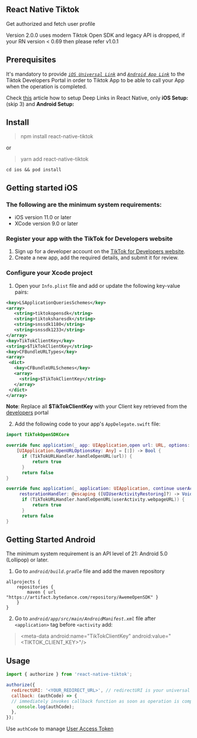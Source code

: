 ## React Native Tiktok

Get authorized and fetch user profile

Version 2.0.0 uses modern Tiktok Open SDK and legacy API is dropped, if your RN version < 0.69 then please refer v1.0.1

## Prerequisites
It's mandatory to provide [*`iOS Universal Link`*](https://developer.apple.com/documentation/xcode/allowing-apps-and-websites-to-link-to-your-content/) and [*`Android App Link`*](https://developer.android.com/training/app-links) to the Tiktok Developers Portal in order to Tiktok App to be able to call your App when the operation is completed.

Check [this](https://medium.com/@fashad.ahmed20/how-to-implement-universal-links-in-react-native-19a424db4dcf) article how to setup Deep Links in React Native, only **iOS Setup:** (skip 3) and **Android Setup:**

## Install

> npm install react-native-tiktok

or

> yarn add react-native-tiktok


`cd ios && pod install`

## Getting started iOS

### The following are the minimum system requirements:

-   iOS version 11.0 or later
-   XCode version 9.0 or later

### Register your app with the TikTok for Developers website

1.  Sign up for a developer account on the  [TikTok for Developers website](https://developers.tiktok.com/).
2.  Create a new app, add the required details, and submit it for review.

### Configure your Xcode project

 1. Open your  `Info.plist`  file and add or update the following key-value pairs:
 ```xml
<key>LSApplicationQueriesSchemes</key>
<array>
    <string>tiktokopensdk</string>
    <string>tiktoksharesdk</string>
    <string>snssdk1180</string>
    <string>snssdk1233</string>
</array>
<key>TikTokClientKey</key>
<string>$TikTokClientKey</string>
<key>CFBundleURLTypes</key>
<array>
  <dict>
    <key>CFBundleURLSchemes</key>
    <array>
      <string>$TikTokClientKey</string>
    </array>
  </dict>
</array>
```

**Note**: Replace all **$TikTokClientKey** with your Client key retrieved from the [developers](https://developers.tiktok.com/) portal

2. Add the following code to your app's `AppDelegate.swift` file:

```swift
import TikTokOpenSDKCore

override func application(_ app: UIApplication,open url: URL, options:
    [UIApplication.OpenURLOptionsKey: Any] = [:]) -> Bool {
      if (TikTokURLHandler.handleOpenURL(url)) {
          return true
      }
      return false
}

override func application(_ application: UIApplication, continue userActivity: NSUserActivity,
     restorationHandler: @escaping ([UIUserActivityRestoring]?) -> Void) -> Bool {
      if (TikTokURLHandler.handleOpenURL(userActivity.webpageURL)) {
          return true
      }
      return false
}
```

## Getting Started Android

The minimum system requirement is an API level of 21: Android 5.0 (Lollipop) or later.

1. Go to *`android/build.gradle`* file and add the maven repository

```
allprojects {
    repositories {
        maven { url "https://artifact.bytedance.com/repository/AwemeOpenSDK" }
    }
}
```
2. Go to *`android/app/src/main/AndroidManifest.xml`* file after `<application>` tag before `<activity` add:


> &lt;meta-data android:name="TikTokClientKey" android:value="<TIKTOK_CLIENT_KEY>"/&gt;

## Usage
```js
import { authorize } from 'react-native-tiktok';

authorize({
  redirectURI: '<YOUR_REDIRECT_URL>', // redirectURI is your universal link
  callback: (authCode) => {
  // immediately invokes callback function as soon as operation is completed
    console.log(authCode);
  },
});
```
Use `authCode` to manage [User Access Token](https://developers.tiktok.com/doc/oauth-user-access-token-management)
